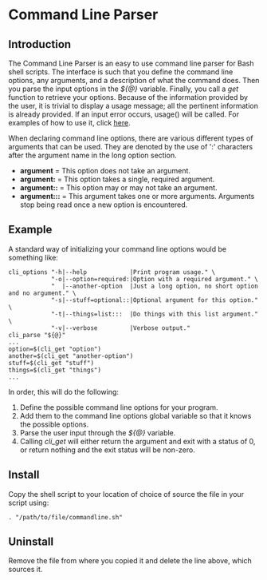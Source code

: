 # Command Line Parser

## Introduction

The Command Line Parser is an easy to use command line parser for Bash shell
scripts.  The interface is such that you define the command line options, any
arguments, and a description of what the command does. Then you parse the input
options in the *${@}* variable. Finally, you call a *get* function to retrieve
your options. Because of the information provided by the user, it is trivial to
display a usage message; all the pertinent information is already provided. If
an input error occurs, usage() will be called. For examples of how to use it,
click [here](#example).

When declaring command line options, there are various different types of
arguments that can be used. They are denoted by the use of ':' characters after
the argument name in the long option section.
- **argument** = This option does not take an argument.
- **argument:** = This option takes a single, required argument.
- **argument::** = This option may or may not take an argument.
- **argument:::** = This argument takes one or more arguments. Arguments stop
    being read once a new option is encountered.

## Example

A standard way of initializing your command line options would be something like:
```
cli_options "-h|--help            |Print program usage." \
            "-o|--option=required:|Option with a required argument." \
            "  |--another-option  |Just a long option, no short option and no argument." \
            "-s|--stuff=optional::|Optional argument for this option." \
            "-t|--things=list:::  |Do things with this list argument." \
            "-v|--verbose         |Verbose output."
cli_parse "${@}"
...
option=$(cli_get "option")
another=$(cli_get "another-option")
stuff=$(cli_get "stuff")
things=$(cli_get "things")
...
```

In order, this will do the following:
1. Define the possible command line options for your program.
2. Add them to the command line options global variable so that it knows the
   possible options.
3. Parse the user input through the *${@}* variable.
4. Calling *cli_get* will either return the argument and exit with a status of
   0, or return nothing and the exit status will be non-zero.

## Install

Copy the shell script to your location of choice of source the file in your
script using:

```
. "/path/to/file/commandline.sh"
```

## Uninstall

Remove the file from where you copied it and delete the line above, which sources it.
